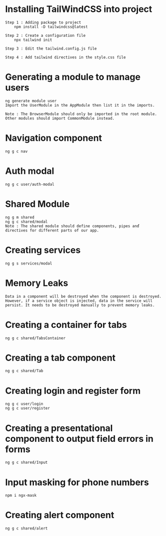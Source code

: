 # Installing TailWindCSS into project
    Step 1 : Adding package to project
        npm install -D tailwindcss@latest

    Step 2 : Create a configuration file
        npx tailwind init

    Step 3 : Edit the tailwind.config.js file

    Step 4 : Add tailwind directives in the style.css file

# Generating a module to manage users
    ng generate module user
    Import the UserModule in the AppModule then list it in the imports.

    Note : The BrowserModule should only be imported in the root module. Other modules should import CommonModule instead.

# Navigation component
    ng g c nav

# Auth modal
    ng g c user/auth-modal

# Shared Module
    ng g m shared
    ng g c shared/modal
    Note : The shared module should define components, pipes anď directives for different parts of our app.

# Creating services
    ng g s services/modal

# Memory Leaks
    Data in a component will be destroyed when the component is destroyed. However, if a service object is injected, data in the service will persist. It needs to be destroyed manually to prevent memory leaks.

# Creating a container for tabs
    ng g c shared/TabsContainer

# Creating a tab component
    ng g c shared/Tab

# Creating login and register form
    ng g c user/login
    ng g c user/register

# Creating a presentational component to output field errors in forms
    ng g c shared/Input

# Input masking for phone numbers
    npm i ngx-mask

# Creating alert component
    ng g c shared/alert